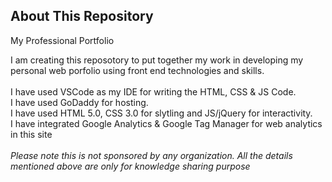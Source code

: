 ## About This Repository

My Professional Portfolio
</p> I am creating this reposotory to put together my work in developing my personal web porfolio using front end technologies and skills. 
<br>
<br>I have used VSCode as my IDE for writing the HTML, CSS & JS Code.
<br>I have used GoDaddy for hosting. 
<br>I have used HTML 5.0, CSS 3.0 for slytling and JS/jQuery for interactivity.
<br>I have integrated Google Analytics & Google Tag Manager for web analytics in this site

<br>
<br><em>Please note this is not sponsored by any organization. All the details mentioned above are only for knowledge sharing purpose</em>

